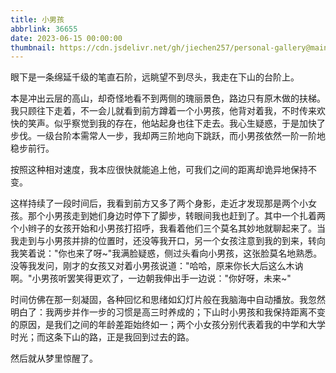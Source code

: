 ```yaml
---
title: 小男孩
abbrlink: 36655
date: 2023-06-15 00:00:00
thumbnail: https://cdn.jsdelivr.net/gh/jiechen257/personal-gallery@main/img/202404211541726.png
---
```


眼下是一条绵延千级的笔直石阶，远眺望不到尽头，我走在下山的台阶上。

本是冲出云层的高山，却奇怪地看不到两侧的瑰丽景色，路边只有原木做的扶梯。我只顾往下走着，不一会儿就看到前方蹲着一个小男孩，他背对着我，不时传来欢快的笑声。似乎察觉到我的存在，他站起身也往下走去。我心生疑惑，于是加快了步伐。一级台阶本需常人一步，我却两三阶地向下跳跃，而小男孩依然一阶一阶地稳步前行。

按照这种相对速度，我本应很快就能追上他，可我们之间的距离却诡异地保持不变。

这样持续了一段时间后，我看到前方又多了两个身影，走近才发现那是两个小女孩。那个小男孩走到她们身边时停下了脚步，转眼间我也赶到了。其中一个扎着两个小辫子的女孩开始和小男孩打招呼，我看着他们三个莫名其妙地就聊起来了。当我走到与小男孩并排的位置时，还没等我开口，另一个女孩注意到我的到来，转向我笑着说："你也来了呀~"我满脸疑惑，侧过头看向小男孩，这张脸莫名地熟悉。没等我发问，刚才的女孩又对着小男孩说道："哈哈，原来你长大后这么木讷啊。"小男孩听罢笑得更欢了，一边朝我伸出手一边说："你好呀，未来~"

时间仿佛在那一刻凝固，各种回忆和思绪如幻灯片般在我脑海中自动播放。我忽然明白了：我两步并作一步的习惯是高三时养成的；下山时小男孩和我保持距离不变的原因，是我们之间的年龄差距始终如一；两个小女孩分别代表着我的中学和大学时光；而这条下山的路，正是我回到过去的路。

然后就从梦里惊醒了。
